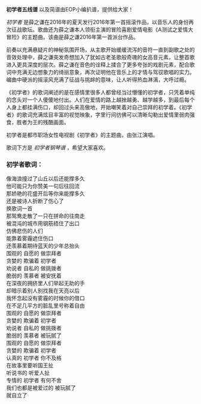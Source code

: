 

**初学者五线谱** 以及简谱由EOP小编扒谱，提供给大家！

_初学者_
是薛之谦在2016年的夏天发行2016年第一首摇滚作品，以音乐人的身份再次征战歌坛。歌曲还为薛之谦本人领衔主演的冒险喜剧爱情电影《A测试之爱情大冒险》的主题曲。该曲是薛之谦2016年第一首派台作品。

前奏以充满悬疑片的神秘氛围开场，从主歌开始缓缓流泻的音符一直到副歌之处的音效处理中，薛之谦突发奇想加入了犹如古老圣歌般奇瑰的女高音元素，让整首歌进入更具深度的层次。薛之谦在音色的诠释上揉合了更多夸张的戏剧元素，配合歌词中充满无边想象力的绮丽意象，再次证明他在音乐上的才情与驾驭歌唱的实力。编曲中硬派的摇滚风充满了征战与挑衅的意味，让人听得热血淋漓，大呼过瘾。

《初学者》的歌词阐述的是在感情里很多人都曾经当过懵懂的初学者，只凭着单纯的念头对一个人傻傻地付出。人们在爱情的路上越挫越勇、越学越多，到最后每个人身上都挂满伤口，却回过头来高傲地，开始嘲笑着对自己崇拜的初学着。《初学者》的歌词充满炫目丰富的视觉映象，字里行间彷佛可以清晰勾勒出爱情里弱肉强食，胜者为王的残酷画面。

初学者是都市职场女性电视剧《初学者》的主题曲，由张江演唱。

歌词下方是 _初学者钢琴谱_ ，希望大家喜欢。

### 初学者歌词：

像海浪撞过了山丘以后还能撑多久  
他可能只为你赞美一句后往回流  
那娇艳的花盛开后等你来能撑多久  
还是被诗人折断了伤心了  
换歌词一首  
那鸳鸯走散了一只在拼命的往南走  
被混沌的城市用钢筋捂住了出口  
仿佛悲伤的人们  
能靠着雾霾遮住伤口  
还羡慕着期待蓝天的少年总抬头  
围观的 自愿的 做崇拜者  
贪婪的 欺骗着 初学者  
劝说者 自私的 做挑拨者  
脆弱的 羡慕者 被安抚着  
在深夜的拥挤里人们举起无助的手  
却暗示着别人别找我在天亮以后  
我怀念起没有雾霾的时候你的借口  
在不足几平方的脏乱里号称着自由  
围观的 自愿的 做崇拜者  
贪婪的 欺骗着 初学者  
劝说者 自私的 做挑拨者  
脆弱的 羡慕者 被玩腻了  
围观的 自愿的 做崇拜者  
贪婪的 欺骗着 初学者  
认真的 初学者 你不及格  
在故事里要听国王扯  
听说书的 听爱人扯  
专情的 初学者 有何不舍  
我们也都是被爱过的 被玩腻了  
就自立了

